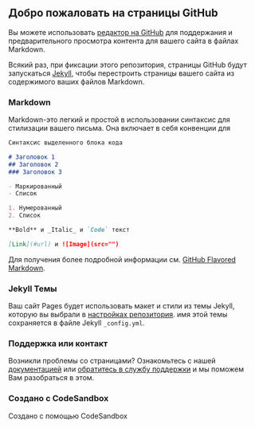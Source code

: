 ## Добро пожаловать на страницы GitHub

Вы можете использовать [редактор на GitHub](https://github.com/warsan/Polygraf/edit/master/docs/index.md) для поддержания и предварительного просмотра контента для вашего сайта в файлах Markdown.

Всякий раз, при фиксации этого репозитория, страницы GitHub будут запускаться [Jekyll](https://jekyllrb.com/), 
чтобы перестроить страницы вашего сайта из содержимого ваших файлов Markdown.

### Markdown

Markdown-это легкий и простой в использовании синтаксис для стилизации вашего письма. 
Она включает в себя конвенции для

```markdown
Синтаксис выделенного блока кода

# Заголовок 1
## Заголовок 2
### Заголовок 3

- Маркированный
- Список

1. Нумерованный
2. Список

**Bold** и _Italic_ и `Code` текст

[Link](#url) и ![Image](src="")
```

Для получения более подробной информации см. [GitHub Flavored Markdown](https://guides.github.com/features/mastering-markdown/).

### Jekyll Темы

Ваш сайт Pages будет использовать макет и стили из темы Jekyll, которую вы выбрали в [настройках репозитория](https://github.com/warsan/Polygraf/settings). имя этой темы сохраняется в файле Jekyll `_config.yml`.

### Поддержка или контакт

Возникли проблемы со страницами? Ознакомьтесь с нашей [документацией](https://docs.github.com/categories/github-pages-basics/) или [обратитесь в службу поддержки](https://github.com/contact) и мы поможем Вам разобраться в этом.

### Создано с CodeSandbox
Создано с помощью CodeSandbox
